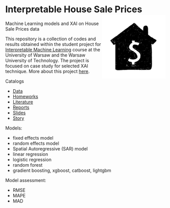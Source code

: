 # Interpretable House Sale Prices <img src="Figures/home.png" align="right" width="200"/>
Machine Learning models and XAI on House Sale Prices data

This repository is a collection of codes and results obtained within the student project for [Interpretable Machine Learning](https://github.com/pbiecek/InterpretableMachineLearning2020) course at the University of Warsaw and the Warsaw University of Technology. The project is focused on case study for selected XAI technique. More about this project [here](https://pbiecek.github.io/xai_stories/).



Catalogs

- [Data](https://github.com/kozaka93/InterpretableHouseSalePrices/tree/master/Data)
- [Homeworks](https://github.com/kozaka93/InterpretableHouseSalePrices/tree/master/Homeworks)
- [Literature](https://github.com/kozaka93/InterpretableHouseSalePrices/tree/master/Literatura)
- [Reports](https://github.com/kozaka93/InterpretableHouseSalePrices/tree/master/Reports)
- [Slides](https://github.com/kozaka93/InterpretableHouseSalePrices/tree/master/Slides)
- [Story](https://github.com/kozaka93/InterpretableHouseSalePrices/tree/master/Story)

Models:
- fixed effects model
- random effects model
- Spatial Autoregressive (SAR) model
- linear regression
- logistic regression
- random forest
- gradient boosting, xgboost, catboost, lightgbm

Model assessment:
- RMSE
- MAPE
- MAD

